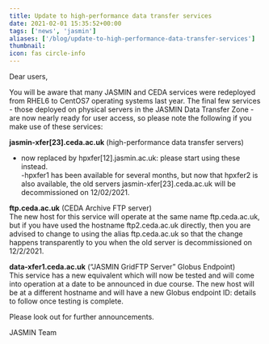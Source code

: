 ```yaml
---
title: Update to high-performance data transfer services
date: 2021-02-01 15:35:52+00:00
tags: ['news', 'jasmin']
aliases: ['/blog/update-to-high-performance-data-transfer-services']
thumbnail: 
icon: fas circle-info
---
```


Dear users,


You will be aware that many JASMIN and CEDA services were redeployed from RHEL6 to CentOS7 operating systems last year. The final few services - those deployed on physical servers in the JASMIN Data Transfer Zone - are now nearly ready for user access, so please note the following if you make use of these services:


**jasmin-xfer[23].ceda.ac.uk** (high-performance data transfer servers)  
- now replaced by hpxfer[12].jasmin.ac.uk: please start using these instead.  
-hpxfer1 has been available for several months, but now that hpxfer2 is also available, the old servers jasmin-xfer[23].ceda.ac.uk will be decommissioned on 12/02/2021.  
  
**ftp.ceda.ac.uk** (CEDA Archive FTP server)  
The new host for this service will operate at the same name ftp.ceda.ac.uk, but if you have used the hostname ftp2.ceda.ac.uk directly, then you are advised to change to using the alias ftp.ceda.ac.uk so that the change happens transparently to you when the old server is decommissioned on 12/2/2021.


**data-xfer1.ceda.ac.uk** (“JASMIN GridFTP Server” Globus Endpoint)  
This service has a new equivalent which will now be tested and will come into operation at a date to be announced in due course. The new host will be at a different hostname and will have a new Globus endpoint ID: details to follow once testing is complete.  
  
Please look out for further announcements.


JASMIN Team


